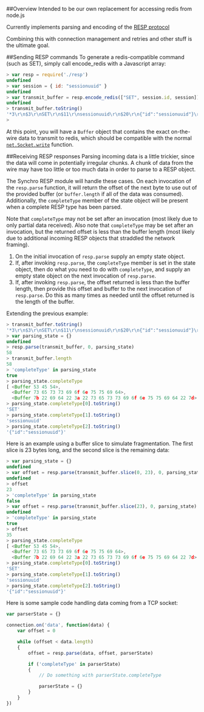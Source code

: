 ##Overview
Intended to be our own replacement for accessing redis from node.js

Currently implements parsing and encoding of the [RESP protocol](http://redis.io/topics/protocol)

Combining this with connection management and retries and other stuff is the
ultimate goal.

##Sending RESP commands
To generate a redis-compatible command (such as SET), simply call encode_redis
with a Javascript array:

```Javascript
> var resp = require('./resp')
undefined
> var session = { id: "sessionuuid" }
undefined
> var transmit_buffer = resp.encode_redis(["SET", session.id, session])
undefined
> transmit_buffer.toString()
'*3\r\n$3\r\nSET\r\n$11\r\nsessionuuid\r\n$20\r\n{"id":"sessionuuid"}\r\n'
> 
```

At this point, you will have a `Buffer` object that contains the exact on-the-wire
data to transmit to redis, which should be compatible with the normal
[`net.Socket.write`](http://nodejs.org/api/net.html#net_socket_write_data_encoding_callback)
function.

##Receiving RESP responses
Parsing incoming data is a little trickier, since the data will come in potentially
irregular chunks. A chunk of data from the wire may have too little or too much
data in order to parse to a RESP object.

The Synchro RESP module will handle these cases. On each invocation of the
`resp.parse` function, it will return the offset of the next byte to use out of
the provided buffer (or `buffer.length` if all of the data was consumed).
Additionally, the `completeType` member of the state object will be present
when a complete RESP type has been parsed.

Note that `completeType` may not be set after an invocation (most likely due to
only partial data received). Also note that `completeType` may be set after an
invocation, but the returned offset is less than the buffer length (most likely
due to additional incoming RESP objects that straddled the network framing).

1. On the initial invocation of `resp.parse` supply an empty state object.
1. If, after invoking `resp.parse`, the `completeType` member is set in the state
   object, then do what you need to do with `completeType`, and supply an empty
   state object on the next invocation of `resp.parse`.
1. If, after invoking `resp.parse`, the offset returned is less than the buffer
   length, then provide this offset and buffer to the next invocation of
   `resp.parse`. Do this as many times as needed until the offset returned is
   the length of the buffer.

Extending the previous example:

```Javascript
> transmit_buffer.toString()
'*3\r\n$3\r\nSET\r\n$11\r\nsessionuuid\r\n$20\r\n{"id":"sessionuuid"}\r\n'
> var parsing_state = {}
undefined
> resp.parse(transmit_buffer, 0, parsing_state)
58
> transmit_buffer.length
58
> 'completeType' in parsing_state
true
> parsing_state.completeType
[ <Buffer 53 45 54>,
  <Buffer 73 65 73 73 69 6f 6e 75 75 69 64>,
  <Buffer 7b 22 69 64 22 3a 22 73 65 73 73 69 6f 6e 75 75 69 64 22 7d> ]
> parsing_state.completeType[0].toString()
'SET'
> parsing_state.completeType[1].toString()
'sessionuuid'
> parsing_state.completeType[2].toString()
'{"id":"sessionuuid"}'
```

Here is an example using a buffer slice to simulate fragmentation. The first
slice is 23 bytes long, and the second slice is the remaining data:

```Javascript
> var parsing_state = {}
undefined
> var offset = resp.parse(transmit_buffer.slice(0, 23), 0, parsing_state)
undefined
> offset
23
> 'completeType' in parsing_state
false
> var offset = resp.parse(transmit_buffer.slice(23), 0, parsing_state)
undefined
> 'completeType' in parsing_state
true
> offset
35
> parsing_state.completeType
[ <Buffer 53 45 54>,
  <Buffer 73 65 73 73 69 6f 6e 75 75 69 64>,
  <Buffer 7b 22 69 64 22 3a 22 73 65 73 73 69 6f 6e 75 75 69 64 22 7d> ]
> parsing_state.completeType[0].toString()
'SET'
> parsing_state.completeType[1].toString()
'sessionuuid'
> parsing_state.completeType[2].toString()
'{"id":"sessionuuid"}'
```

Here is some sample code handling data coming from a TCP socket:

```Javascript
var parserState = {}

connection.on('data', function(data) {
	var offset = 0

	while (offset < data.length)
	{
		offset = resp.parse(data, offset, parserState)

		if ('completeType' in parserState)
		{
			// Do something with parserState.completeType

			parserState = {}
		}
	}
})
```

